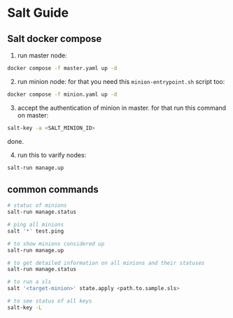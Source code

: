 # Salt Guide

## Salt docker compose
1. run master node:
```bash
docker compose -f master.yaml up -d
```
2. run minion node:
for that you need this `minion-entrypoint.sh` script too:
```bash
docker compose -f minion.yaml up -d
```

3. accept the authentication of minion in master.
for that run this command on master:
```bash
salt-key -a <SALT_MINION_ID>
```
done.

4. run this to varify nodes:
```bash
salt-run manage.up
```

## common commands
```bash
# statuc of minions
salt-run manage.status

# ping all minions
salt '*' test.ping

# to show minions considered up
salt-run manage.up

# to get detailed information on all minions and their statuses
salt-run manage.status

# to run a sls
salt '<target-minion>' state.apply <path.to.sample.sls>

# to see status of all keys
salt-key -L
```
